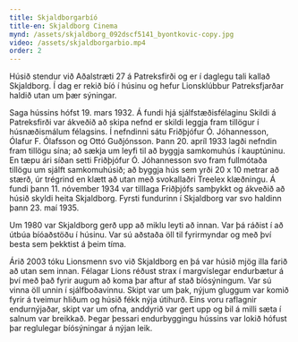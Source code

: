 ```yaml
---
title: Skjaldborgarbíó
title-en: Skjaldborg Cinema
mynd: /assets/skjaldborg_092dscf5141_byontkovic-copy.jpg
video: /assets/skjaldborgarbio.mp4
order: 2
---
```

Húsið stendur við Aðalstræti 27 á Patreksfirði og er í daglegu tali kallað Skjaldborg. Í dag er rekið bíó í húsinu og hefur Lionsklúbbur Patreksfjarðar haldið utan um þær sýningar. 

Saga hússins hófst 19. mars 1932. Á fundi hjá sjálfstæðisfélaginu Skildi á Patreksfirði var ákveðið að skipa nefnd er skildi leggja fram tillögur í húsnæðismálum félagsins. Í nefndinni sátu Friðþjófur Ó. Jóhannesson, Ólafur F. Ólafsson og Ottó Guðjónsson. Þann 20. apríl 1933 lagði nefndin fram tillögu sína; að sækja um leyfi til að byggja samkomuhús í kauptúninu. En tæpu ári síðan setti Friðþjófur Ó. Jóhannesson svo fram fullmótaða tillögu um sjálft samkomuhúsið; að byggja hús sem yrði 20 x 10 metrar að stærð, úr trégrind en klætt að utan með svokallaðri Treelex klæðningu. Á fundi þann 11. nóvember 1934 var tilllaga Friðþjófs samþykkt og ákveðið að húsið skyldi heita Skjaldborg. Fyrsti fundurinn í Skjaldborg var svo haldinn þann 23. maí 1935. 

Um 1980 var Skjaldborg gerð upp að miklu leyti að innan. Var þá ráðist í að útbúa bíóaðstöðu í húsinu. Var sú aðstaða öll til fyrirmyndar og með því besta sem þekktist á þeim tíma. 

Árið 2003 tóku Lionsmenn svo við Skjaldborg en þá var húsið mjög illa farið að utan sem innan. Félagar Lions réðust strax í margvíslegar endurbætur á því með það fyrir augum að koma þar aftur af stað bíósýningum. Var sú vinna öll unnin í sjálfboðavinnu. Skipt var um þak, nýjum gluggum var komið fyrir á tveimur hliðum og húsið fékk nýja útihurð. Eins voru raflagnir endurnýjaðar, skipt var um ofna, anddyrið var gert upp og bil á milli sæta í salnum var breikkað. Þegar þessari endurbyggingu hússins var lokið hófust þar reglulegar bíósýningar á nýjan leik.
